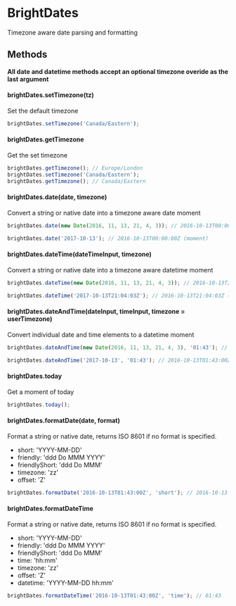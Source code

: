 # BrightDates 

Timezone aware date parsing and formatting 

## Methods

**All date and datetime methods accept an optional timezone overide as the last argument**

#### brightDates.setTimezone(tz)

Set the default timezone

```js
brightDates.setTimezone('Canada/Eastern');
```

#### brightDates.getTimezone

Get the set timezone

```js
brightDates.getTimezone(); // Europe/London
brightDates.setTimezone('Canada/Eastern');
brightDates.getTimezone(); // Canada/Eastern
```

#### brightDates.date(date, timezone)

Convert a string or native date into a timezone aware date moment

```js
brightDates.date(new Date(2016, 11, 13, 21, 4, 3)); // 2016-10-13T00:00:00Z (moment)

brightDates.date('2017-10-13'); // 2016-10-13T00:00:00Z (moment)
```

#### brightDates.dateTime(dateTimeInput, timezone)

Convert a string or native date into a timezone aware datetime moment

```js
brightDates.dateTime(new Date(2016, 11, 13, 21, 4, 3)); // 2016-10-13T21:04:03Z (moment)

brightDates.dateTime('2017-10-13T21:04:03Z'); // 2016-10-13T21:04:03Z (moment)
```

#### brightDates.dateAndTime(dateInput, timeInput, timezone = userTimezone)

Convert individual date and time elements to a datetime moment

```js
brightDates.dateAndTime(new Date(2016, 11, 13, 21, 4, 3), '01:43'); // 2016-10-13T01:43:00Z (moment)

brightDates.dateAndTime('2017-10-13', '01:43'); // 2016-10-13T01:43:00Z (moment)
```

#### brightDates.today

Get a moment of today

```js
brightDates.today();
```

#### brightDates.formatDate(date, format)

Format a string or native date, returns ISO 8601 if no format is specified.

- short: 'YYYY-MM-DD'
- friendly: 'ddd Do MMM YYYY'
- friendlyShort: 'ddd Do MMM'
- timezone: 'zz'
- offset: 'Z'

```js
brightDates.formatDate('2016-10-13T01:43:00Z', 'short'); // 2016-10-13
```

#### brightDates.formatDateTime

Format a string or native date, returns ISO 8601 if no format is specified.

- short: 'YYYY-MM-DD'
- friendly: 'ddd Do MMM YYYY'
- friendlyShort: 'ddd Do MMM'
- time: 'hh:mm'
- timezone: 'zz'
- offset: 'Z'
- datetime: 'YYYY-MM-DD hh:mm'

```js
brightDates.formatDateTime('2016-10-13T01:43:00Z', 'time'); // 01:43
```